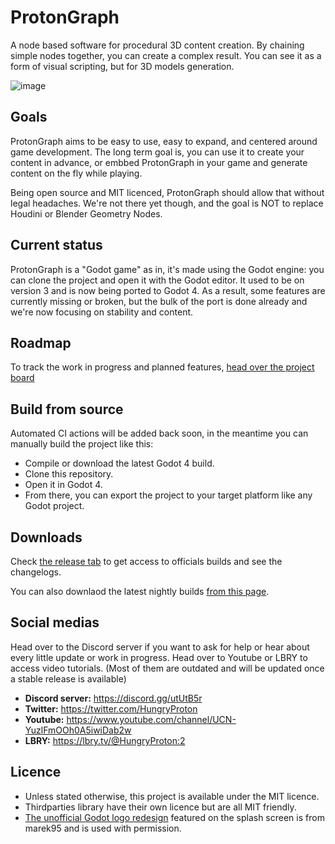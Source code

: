# ProtonGraph

A node based software for procedural 3D content creation.
By chaining simple nodes together, you can create a complex result.
You can see it as a form of visual scripting, but for 3D models generation.

![image](https://user-images.githubusercontent.com/52043844/219823785-8cb3fdfc-99cf-4b32-97a6-50a7f7a0adb5.png)

## Goals

ProtonGraph aims to be easy to use, easy to expand, and centered around game development.
The long term goal is, you can use it to create your content in advance, or embbed ProtonGraph in your
game and generate content on the fly while playing.

Being open source and MIT licenced, ProtonGraph should allow that without legal headaches. We're not
there yet though, and the goal is NOT to replace Houdini or Blender Geometry Nodes.

## Current status

ProtonGraph is a "Godot game" as in, it's made using the Godot engine: you can clone the project and open it with
the Godot editor. It used to be on version 3 and is now being ported to Godot 4. As a result, some features
are currently missing or broken, but the bulk of the port is done already and we're now focusing on stability
and content.

## Roadmap

To track the work in progress and planned features, [head over the project board](https://github.com/orgs/protongraph/projects)

## Build from source

Automated CI actions will be added back soon, in the meantime you can manually build the project like this:

+ Compile or download the latest Godot 4 build.
+ Clone this repository.
+ Open it in Godot 4.
+ From there, you can export the project to your target platform like any Godot project.

## Downloads

Check [the release tab](https://github.com/protongraph/protongraph/releases) to get access to
officials builds and see the changelogs.

You can also downlaod the latest nightly builds [from this page](https://nightly.link/protongraph/protongraph/workflows/builds/main).


## Social medias

Head over to the Discord server if you want to ask for help or hear about every little update or work in progress.
Head over to Youtube or LBRY to access video tutorials. (Most of them are outdated and will be updated once a stable
release is available)

+ **Discord server:** https://discord.gg/utUtB5r
+ **Twitter:** https://twitter.com/HungryProton
+ **Youtube:** https://www.youtube.com/channel/UCN-YuzlFmOOh0A5iwiDab2w
+ **LBRY:** https://lbry.tv/@HungryProton:2


## Licence
+ Unless stated otherwise, this project is available under the MIT licence.
+ Thirdparties library have their own licence but are all MIT friendly.
+ [The unofficial Godot logo redesign](https://marek95.github.io/godot.html)
featured on the splash screen is from marek95 and is used with permission.
